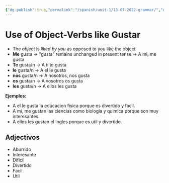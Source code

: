 ```yaml
---
{"dg-publish":true,"permalink":"/spanish/unit-1/13-07-2022-grammar/","dgHomeLink":true,"dgPassFrontmatter":true}
---
```


# Use of Object-Verbs like Gustar
- The *object* is *liked by you* as opposed to you like the object
- **Me** gusta → "gusta" remains unchanged in present tense → A mi, me gusta
- **Te** gusta/n → A ti te gusta
- **le** gusta/n → A el le gusta 
- **nos** gusta/n → A nosotros, nos gusta
- **os** gusta/n  → A vosotros os gusta
- **les** gusta/n → A ellos les gusta

**Ejemplos:**
- A el le gusta la educacion fisica porque es divertido y facil.
- A mi, me gustan las ciencias como biologia y quimica porque son muy interesantes.
- A ellos les gustan el Ingles porque es util y divertido.

## Adjectivos
- Aburrido
- Interesante
- Dificil
- Divertido
- Facil
- Util